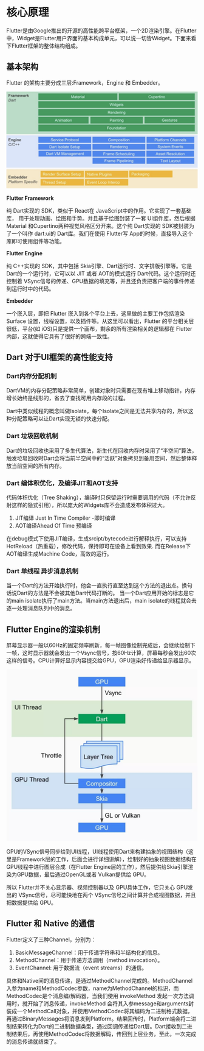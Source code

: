 # 核心原理

Flutter是由Google推出的开源的高性能跨平台框架，一个2D渲染引擎。在Flutter中，Widget是Flutter用户界面的基本构成单元，可以说一切皆Widget。下面来看下Flutter框架的整体结构组成。

## 基本架构
Flutter 的架构主要分成三层:Framework，Engine 和 Embedder。

![架构](../../.vuepress/public/images/flutter-structure.png)

**Flutter Framework**

纯 Dart实现的 SDK，类似于 React在 JavaScript中的作用。它实现了一套基础库， 用于处理动画、绘图和手势。并且基于绘图封装了一套 UI组件库，然后根据 Material 和Cupertino两种视觉风格区分开来。这个纯 Dart实现的 SDK被封装为了一个叫作 dart:ui的 Dart库。我们在使用 Flutter写 App的时候，直接导入这个库即可使用组件等功能。

**Flutter Engine**

纯 C++实现的 SDK，其中包括 Skia引擎、Dart运行时、文字排版引擎等。它是 Dart的一个运行时，它可以以 JIT 或者 AOT的模式运行 Dart代码。这个运行时还控制着 VSync信号的传递、GPU数据的填充等，并且还负责把客户端的事件传递到运行时中的代码。

**Embedder**

一个嵌入层，即把 Flutter 嵌入到各个平台上去，这里做的主要工作包括渲染 Surface 设置，线程设置，以及插件等。从这里可以看出，Flutter 的平台相关层很低，平台(如 iOS)只是提供一个画布，剩余的所有渲染相关的逻辑都在 Flutter 内部，这就使得它具有了很好的跨端一致性。

## Dart 对于UI框架的高性能支持
### Dart内存分配机制
DartVM的内存分配策略非常简单，创建对象时只需要在现有堆上移动指针，内存增长始终是线形的，省去了查找可用内存段的过程。

Dart中类似线程的概念叫做Isolate，每个Isolate之间是无法共享内存的，所以这种分配策略可以让Dart实现无锁的快速分配。

### Dart 垃圾回收机制
Dart的垃圾回收也采用了多生代算法，新生代在回收内存时采用了“半空间”算法，触发垃圾回收时Dart会将当前半空间中的“活跃”对象拷贝到备用空间，然后整体释放当前空间的所有内存。

### Dart 编体积优化，及编译JIT和AOT支持
代码体积优化（Tree Shaking），编译时只保留运行时需要调用的代码（不允许反射这样的隐式引用），所以庞大的Widgets库不会造成发布体积过大。

1. JIT编译 Just In Time Compiler -即时编译
2. AOT编译Ahead Of Time 预编译

在debug模式下使用JIT编译，生成srcipt/bytecode进行解释执行，可以支持HotReload（热重载），修改代码，保持即可在设备上看到效果. 而在Release下 AOT编译生成Machine Code，高效的运行。

### Dart 单线程 异步消息机制
当一个Dart的方法开始执行时，他会一直执行直至达到这个方法的退出点。换句话说Dart的方法是不会被其他Dart代码打断的。
当一个Dart应用开始的标志是它的main isolate执行了main方法。当main方法退出后，main isolate的线程就会去逐一处理消息队列中的消息。

## Flutter Engine的渲染机制
屏幕显示器一般以60Hz的固定频率刷新，每一帧图像绘制完成后，会继续绘制下一帧，这时显示器就会发出一个Vsync信号，按60Hz计算，屏幕每秒会发出60次这样的信号。CPU计算好显示内容提交给GPU，GPU渲染好传递给显示器显示。

![渲染流程](../../.vuepress/public/images/flutter-render.jpeg)

GPU的VSync信号同步给到UI线程，UI线程使用Dart来构建抽象的视图结构（这里是Framework层的工作，后面会进行详细讲解），绘制好的抽象视图数据结构在GPU线程中进行图层合成（在Flutter Engine层的工作），然后提供给Skia引擎渲染为GPU数据，最后通过OpenGL或者 Vulkan提供给 GPU。

所以 Flutter并不关心显示器、视频控制器以及 GPU具体工作，它只关心 GPU发出的 VSync信号，尽可能快地在两个 VSync信号之间计算并合成视图数据，并且把数据提供给 GPU。

## Flutter 和 Native 的通信

Flutter定义了三种Channel，分别为：

1. BasicMessageChannel：用于传递字符串和半结构化的信息。
2. MethodChannel：用于传递方法调用（method invocation）。
3. EventChannel: 用于数据流（event streams）的通信。

具体和Native间的消息传递，是通过MethodChannel完成的。MethodChannel入参为name和MethodCodec参数，name为MethodChannel的标识，而MethodCodec是个消息编/解码器，当我们使用 invokeMethod 发起一次方法调用时，就开始了消息传递，invokeMethod 会将其入参message和arguments封装成一个MethodCall对象，并使用MethodCodec将其编码为二进制格式数据，再通过BinaryMessages将消息发到Platform。结果回传时，Platform端会将二进制结果转化为Dart的二进制数据类型，通过回调传递给Dart层。Dart接收到二进制结果后，再使用MethodCodec将数据解码，传回到上层业务，至此，一次完成的消息传递就结束了。
